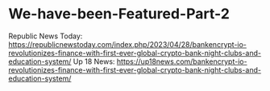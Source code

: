 # We-have-been-Featured-Part-2
Republic News Today: https://republicnewstoday.com/index.php/2023/04/28/bankencrypt-io-revolutionizes-finance-with-first-ever-global-crypto-bank-night-clubs-and-education-system/  Up 18 News: https://up18news.com/bankencrypt-io-revolutionizes-finance-with-first-ever-global-crypto-bank-night-clubs-and-education-system/ 
